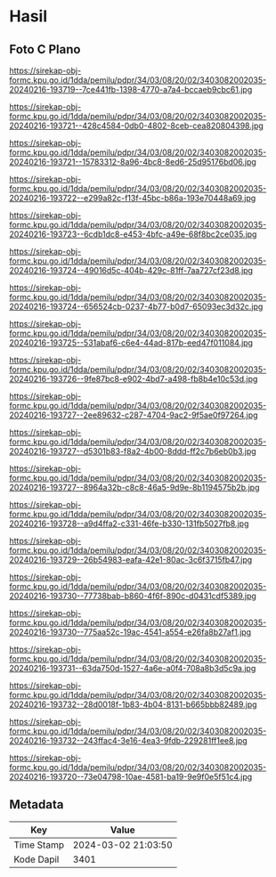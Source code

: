 # Hasil

## Foto C Plano

https://sirekap-obj-formc.kpu.go.id/1dda/pemilu/pdpr/34/03/08/20/02/3403082002035-20240216-193719--7ce441fb-1398-4770-a7a4-bccaeb9cbc61.jpg

https://sirekap-obj-formc.kpu.go.id/1dda/pemilu/pdpr/34/03/08/20/02/3403082002035-20240216-193721--428c4584-0db0-4802-8ceb-cea820804398.jpg

https://sirekap-obj-formc.kpu.go.id/1dda/pemilu/pdpr/34/03/08/20/02/3403082002035-20240216-193721--15783312-8a96-4bc8-8ed6-25d95176bd06.jpg

https://sirekap-obj-formc.kpu.go.id/1dda/pemilu/pdpr/34/03/08/20/02/3403082002035-20240216-193722--e299a82c-f13f-45bc-b86a-193e70448a69.jpg

https://sirekap-obj-formc.kpu.go.id/1dda/pemilu/pdpr/34/03/08/20/02/3403082002035-20240216-193723--6cdb1dc8-e453-4bfc-a49e-68f8bc2ce035.jpg

https://sirekap-obj-formc.kpu.go.id/1dda/pemilu/pdpr/34/03/08/20/02/3403082002035-20240216-193724--49016d5c-404b-429c-81ff-7aa727cf23d8.jpg

https://sirekap-obj-formc.kpu.go.id/1dda/pemilu/pdpr/34/03/08/20/02/3403082002035-20240216-193724--656524cb-0237-4b77-b0d7-65093ec3d32c.jpg

https://sirekap-obj-formc.kpu.go.id/1dda/pemilu/pdpr/34/03/08/20/02/3403082002035-20240216-193725--531abaf6-c6e4-44ad-817b-eed47f011084.jpg

https://sirekap-obj-formc.kpu.go.id/1dda/pemilu/pdpr/34/03/08/20/02/3403082002035-20240216-193726--9fe87bc8-e902-4bd7-a498-fb8b4e10c53d.jpg

https://sirekap-obj-formc.kpu.go.id/1dda/pemilu/pdpr/34/03/08/20/02/3403082002035-20240216-193727--2ee89632-c287-4704-9ac2-9f5ae0f97264.jpg

https://sirekap-obj-formc.kpu.go.id/1dda/pemilu/pdpr/34/03/08/20/02/3403082002035-20240216-193727--d5301b83-f8a2-4b00-8ddd-ff2c7b6eb0b3.jpg

https://sirekap-obj-formc.kpu.go.id/1dda/pemilu/pdpr/34/03/08/20/02/3403082002035-20240216-193727--8964a32b-c8c8-46a5-9d9e-8b1194575b2b.jpg

https://sirekap-obj-formc.kpu.go.id/1dda/pemilu/pdpr/34/03/08/20/02/3403082002035-20240216-193728--a9d4ffa2-c331-46fe-b330-131fb5027fb8.jpg

https://sirekap-obj-formc.kpu.go.id/1dda/pemilu/pdpr/34/03/08/20/02/3403082002035-20240216-193729--26b54983-eafa-42e1-80ac-3c6f3715fb47.jpg

https://sirekap-obj-formc.kpu.go.id/1dda/pemilu/pdpr/34/03/08/20/02/3403082002035-20240216-193730--77738bab-b860-4f6f-890c-d0431cdf5389.jpg

https://sirekap-obj-formc.kpu.go.id/1dda/pemilu/pdpr/34/03/08/20/02/3403082002035-20240216-193730--775aa52c-19ac-4541-a554-e26fa8b27af1.jpg

https://sirekap-obj-formc.kpu.go.id/1dda/pemilu/pdpr/34/03/08/20/02/3403082002035-20240216-193731--63da750d-1527-4a6e-a0f4-708a8b3d5c9a.jpg

https://sirekap-obj-formc.kpu.go.id/1dda/pemilu/pdpr/34/03/08/20/02/3403082002035-20240216-193732--28d0018f-1b83-4b04-8131-b665bbb82489.jpg

https://sirekap-obj-formc.kpu.go.id/1dda/pemilu/pdpr/34/03/08/20/02/3403082002035-20240216-193732--243ffac4-3e16-4ea3-9fdb-229281ff1ee8.jpg

https://sirekap-obj-formc.kpu.go.id/1dda/pemilu/pdpr/34/03/08/20/02/3403082002035-20240216-193720--73e04798-10ae-4581-ba19-9e9f0e5f51c4.jpg


## Metadata

| Key        | Value               |
| ---------- | ------------------- |
| Time Stamp | 2024-03-02 21:03:50 |
| Kode Dapil | 3401                |



